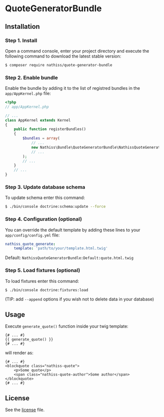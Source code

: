 # QuoteGeneratorBundle

## Installation

### Step 1. Install

Open a command console, enter your project directory and execute the following command to download the latest stable version:
```bash
$ composer require nathiss/quote-generator-bundle
```

### Step 2. Enable bundle

Enable the bundle by adding it to the list of registred bundles in the `app/AppKernel.php` file:
```php
<?php
// app/AppKernel.php

// ...
class AppKernel extends Kernel
{
    public function registerBundles()
    {
        $bundles = array(
            // ...
            new Nathiss\Bundle\QuoteGeneratorBundle\NathissQuoteGeneratorBundle(),
            // ...
        );
        // ...
    }
    // ...
}
```

### Step 3. Update database schema
To update schema enter this command:
```bash
$ ./bin/console doctrine:schema:update --force
```

### Step 4. Configuration (optional)
You can override the default template by adding these lines to your `app/config/config.yml` file:
```yaml
nathiss_quote_generate:
    template: 'path/to/your/template.html.twig'
```
Default: `NathissQuoteGeneratorBundle:Default:quote.html.twig`

### Step 5. Load fixtures (optional)
To load fixtures enter this command:
```bash
$ ./bin/console doctrine:fixtures:load
```
(TIP: add `--append` options if you wish not to delete data in your database)

## Usage

Execute `generate_quote()` function inside your twig template:
```twig
{# ... #}
{{ generate_quote() }}
{# ... #}
```

will render as:
```twig
{# ... #}
<blockquote class="nathiss-quote">
    <p>Some quote</p>
    <span class="nathiss-quote-author">Some author</span>
</blockquote>
{# ... #}
```

## License
See the [license](https://github.com/nathiss/quote-generator-bundle/blob/master/LICENSE) file.
